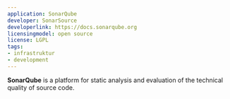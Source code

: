 ```yaml
---
application: SonarQube
developer: SonarSource
developerlink: https://docs.sonarqube.org
licensingmodel: open source
license: LGPL
tags:
- infrastruktur
- development
---
```

__SonarQube__ is a platform for static analysis and evaluation of the technical quality of source code.

